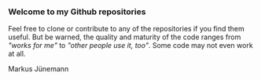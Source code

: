### Welcome to my Github repositories

Feel free to clone or contribute to any of the repositories if you find them useful. But be warned, the quality and maturity of the code ranges from *"works for me"* to *"other people use it, too"*. Some code may not even work at all. 

Markus J&uuml;nemann
